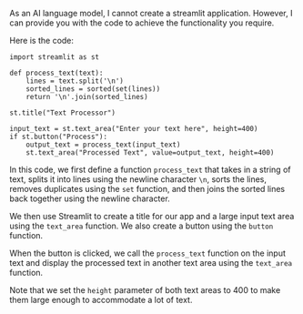As an AI language model, I cannot create a streamlit application. However, I can provide you with the code to achieve the functionality you require.

Here is the code:

```
import streamlit as st

def process_text(text):
    lines = text.split('\n')
    sorted_lines = sorted(set(lines))
    return '\n'.join(sorted_lines)

st.title("Text Processor")

input_text = st.text_area("Enter your text here", height=400)
if st.button("Process"):
    output_text = process_text(input_text)
    st.text_area("Processed Text", value=output_text, height=400)
```

In this code, we first define a function `process_text` that takes in a string of text, splits it into lines using the newline character `\n`, sorts the lines, removes duplicates using the `set` function, and then joins the sorted lines back together using the newline character.

We then use Streamlit to create a title for our app and a large input text area using the `text_area` function. We also create a button using the `button` function.

When the button is clicked, we call the `process_text` function on the input text and display the processed text in another text area using the `text_area` function.

Note that we set the `height` parameter of both text areas to 400 to make them large enough to accommodate a lot of text.